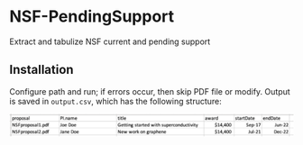 # NSF-PendingSupport

Extract and tabulize NSF current and pending support

## Installation

Configure path and run; if errors occur, then skip PDF file or modify. Output is saved in `output.csv`, which has the following structure:

![sample output for output.csv](outputSample.png)

